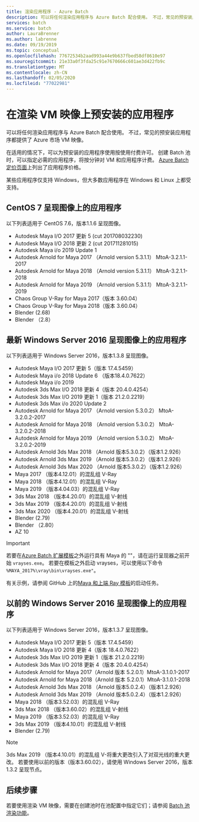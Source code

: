```yaml
---
title: 渲染应用程序 - Azure Batch
description: 可以将任何渲染应用程序与 Azure Batch 配合使用。 不过，常见的预安装应用程序都提供了 Azure 市场 VM 映像。
services: batch
ms.service: batch
author: LauraBrenner
ms.author: labrenne
ms.date: 09/19/2019
ms.topic: conceptual
ms.openlocfilehash: 77672534b2aad993a44e9b637fbed58df8610e97
ms.sourcegitcommit: 21e33a0f3fda25c91e7670666c601ae3d422fb9c
ms.translationtype: MT
ms.contentlocale: zh-CN
ms.lasthandoff: 02/05/2020
ms.locfileid: "77022981"
---
```

# <a name="pre-installed-applications-on-rendering-vm-images"></a>在渲染 VM 映像上预安装的应用程序

可以将任何渲染应用程序与 Azure Batch 配合使用。 不过，常见的预安装应用程序都提供了 Azure 市场 VM 映像。

在适用的情况下，可以为预安装的应用程序使用按使用付费许可。 创建 Batch 池时，可以指定必需的应用程序，将按分钟对 VM 和应用程序计费。 [Azure Batch 定价页面](https://azure.microsoft.com/pricing/details/batch/#graphic-rendering)上列出了应用程序价格。

某些应用程序仅支持 Windows，但大多数应用程序在 Windows 和 Linux 上都受支持。

## <a name="applications-on-centos-7-rendering-images"></a>CentOS 7 呈现图像上的应用程序

以下列表适用于 CentOS 7.6，版本1.1.6 呈现图像。

* Autodesk Maya I/O 2017 更新 5 (cut 201708032230)
* Autodesk Maya I/O 2018 更新 2 (cut 201711281015)
* Autodesk Maya i/o 2019 Update 1
* Autodesk Arnold for Maya 2017 （Arnold version 5.3.1.1） MtoA-3.2.1.1-2017
* Autodesk Arnold for Maya 2018 （Arnold version 5.3.1.1） MtoA-3.2.1.1-2018
* Autodesk Arnold for Maya 2019 （Arnold version 5.3.1.1） MtoA-3.2.1.1-2019
* Chaos Group V-Ray for Maya 2017（版本 3.60.04）
* Chaos Group V-Ray for Maya 2018（版本 3.60.04）
* Blender (2.68)
* Blender （2.8）

## <a name="applications-on-latest-windows-server-2016-rendering-images"></a>最新 Windows Server 2016 呈现图像上的应用程序

以下列表适用于 Windows Server 2016，版本1.3.8 呈现图像。

* Autodesk Maya I/O 2017 更新 5（版本 17.4.5459）
* Autodesk Maya i/o 2018 Update 6 （版本18.4.0.7622）
* Autodesk Maya i/o 2019
* Autodesk 3ds Max I/O 2018 更新 4（版本 20.4.0.4254）
* Autodesk 3ds Max I/O 2019 更新 1（版本 21.2.0.2219）
* Autodesk 3ds Max i/o 2020 Update 2
* Autodesk Arnold for Maya 2017 （Arnold version 5.3.0.2） MtoA-3.2.0.2-2017
* Autodesk Arnold for Maya 2018 （Arnold version 5.3.0.2） MtoA-3.2.0.2-2018
* Autodesk Arnold for Maya 2019 （Arnold version 5.3.0.2） MtoA-3.2.0.2-2019
* Autodesk Arnold 3ds Max 2018 （Arnold 版本5.3.0.2）（版本1.2.926）
* Autodesk Arnold 3ds Max 2019 （Arnold 版本5.3.0.2）（版本1.2.926）
* Autodesk Arnold 3ds Max 2020 （Arnold 版本5.3.0.2）（版本1.2.926）
* Maya 2017 （版本4.12.01）的混乱组 V-Ray
* Maya 2018 （版本4.12.01）的混乱组 V-Ray
* Maya 2019 （版本4.04.03）的混乱组 V-Ray
* 3ds Max 2018 （版本4.20.01）的混乱组 V-射线
* 3ds Max 2019 （版本4.20.01）的混乱组 V-射线
* 3ds Max 2020 （版本4.20.01）的混乱组 V-射线
* Blender (2.79)
* Blender （2.80）
* AZ 10

> [!IMPORTANT]
> 若要在[Azure Batch 扩展模板](https://github.com/Azure/batch-extension-templates)之外运行具有 Maya 的 ""，请在运行呈现器之前开始 `vrayses.exe`。 若要在模板之外启动 vrayses，可以使用以下命令 `%MAYA_2017%\vray\bin\vrayses.exe"`。
>
> 有关示例，请参阅 GitHub 上的[Maya 和上端 Ray 模板](https://github.com/Azure/batch-extension-templates/blob/master/templates/maya/render-vray-windows/pool.template.json)的启动任务。

## <a name="applications-on-previous-windows-server-2016-rendering-images"></a>以前的 Windows Server 2016 呈现图像上的应用程序

以下列表适用于 Windows Server 2016，版本1.3.7 呈现图像。

* Autodesk Maya I/O 2017 更新 5（版本 17.4.5459）
* Autodesk Maya I/O 2018 更新 4（版本 18.4.0.7622）
* Autodesk 3ds Max I/O 2019 更新 1（版本 21.2.0.2219）
* Autodesk 3ds Max I/O 2018 更新 4（版本 20.4.0.4254）
* Autodesk Arnold for Maya 2017（Arnold 版本 5.2.0.1）MtoA-3.1.0.1-2017
* Autodesk Arnold for Maya 2018（Arnold 版本 5.2.0.1）MtoA-3.1.0.1-2018
* Autodesk Arnold 3ds Max 2018 （Arnold 版本5.0.2.4）（版本1.2.926）
* Autodesk Arnold 3ds Max 2019 （Arnold 版本5.0.2.4）（版本1.2.926）
* Maya 2018 （版本3.52.03）的混乱组 V-Ray
* 3ds Max 2018 （版本3.60.02）的混乱组 V-射线
* Maya 2019 （版本3.52.03）的混乱组 V-Ray
* 3ds Max 2019 （版本4.10.01）的混乱组 V-射线
* Blender (2.79)

> [!NOTE]
> 3ds Max 2019 （版本4.10.01）的混乱组 V-将重大更改引入了对双光线的重大更改。 若要使用以前的版本（版本3.60.02），请使用 Windows Server 2016，版本1.3.2 呈现节点。

## <a name="next-steps"></a>后续步骤

若要使用渲染 VM 映像，需要在创建池时在池配置中指定它们；请参阅 [Batch 池渲染功能](https://docs.microsoft.com/azure/batch/batch-rendering-functionality#batch-pools)。
